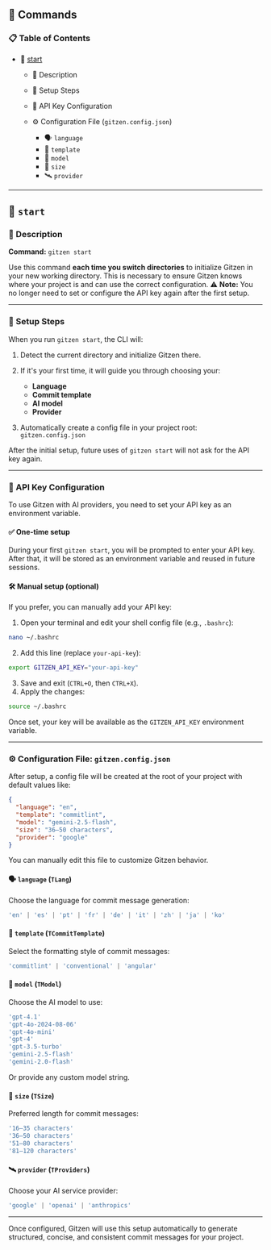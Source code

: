 ## 🚀 Commands

### 📋 Table of Contents

* 🔧 [start](#start)

  * 📌 Description
  * 🧭 Setup Steps
  * 🔐 API Key Configuration
  * ⚙️ Configuration File (`gitzen.config.json`)

    * 🗣️ `language`
    * 🧩 `template`
    * 🧠 `model`
    * 📏 `size`
    * 🛰️ `provider`

---

## 🔧 `start`

### 📌 Description

**Command:** `gitzen start`

Use this command **each time you switch directories** to initialize Gitzen in your new working directory. This is necessary to ensure Gitzen knows where your project is and can use the correct configuration.
⚠️ **Note:** You no longer need to set or configure the API key again after the first setup.

---

### 🧭 Setup Steps

When you run `gitzen start`, the CLI will:

1. Detect the current directory and initialize Gitzen there.
2. If it's your first time, it will guide you through choosing your:

   * **Language**
   * **Commit template**
   * **AI model**
   * **Provider**
3. Automatically create a config file in your project root: `gitzen.config.json`

After the initial setup, future uses of `gitzen start` will not ask for the API key again.

---

### 🔐 API Key Configuration

To use Gitzen with AI providers, you need to set your API key as an environment variable.

#### ✅ One-time setup

During your first `gitzen start`, you will be prompted to enter your API key. After that, it will be stored as an environment variable and reused in future sessions.

#### 🛠️ Manual setup (optional)

If you prefer, you can manually add your API key:

1. Open your terminal and edit your shell config file (e.g., `.bashrc`):

```bash
nano ~/.bashrc
```

2. Add this line (replace `your-api-key`):

```bash
export GITZEN_API_KEY="your-api-key"
```

3. Save and exit (`CTRL+O`, then `CTRL+X`).
4. Apply the changes:

```bash
source ~/.bashrc
```

Once set, your key will be available as the `GITZEN_API_KEY` environment variable.

---

### ⚙️ Configuration File: `gitzen.config.json`

After setup, a config file will be created at the root of your project with default values like:

```json
{
  "language": "en",
  "template": "commitlint",
  "model": "gemini-2.5-flash",
  "size": "36–50 characters",
  "provider": "google"
}
```

You can manually edit this file to customize Gitzen behavior.

#### 🗣️ `language` (`TLang`)

Choose the language for commit message generation:

```ts
'en' | 'es' | 'pt' | 'fr' | 'de' | 'it' | 'zh' | 'ja' | 'ko'
```

#### 🧩 `template` (`TCommitTemplate`)

Select the formatting style of commit messages:

```ts
'commitlint' | 'conventional' | 'angular'
```

#### 🧠 `model` (`TModel`)

Choose the AI model to use:

```ts
'gpt-4.1'
'gpt-4o-2024-08-06'
'gpt-4o-mini'
'gpt-4'
'gpt-3.5-turbo'
'gemini-2.5-flash'
'gemini-2.0-flash'
```

Or provide any custom model string.

#### 📏 `size` (`TSize`)

Preferred length for commit messages:

```ts
'16–35 characters'
'36–50 characters'
'51–80 characters'
'81–120 characters'
```

#### 🛰️ `provider` (`TProviders`)

Choose your AI service provider:

```ts
'google' | 'openai' | 'anthropics'
```

---

Once configured, Gitzen will use this setup automatically to generate structured, concise, and consistent commit messages for your project.
